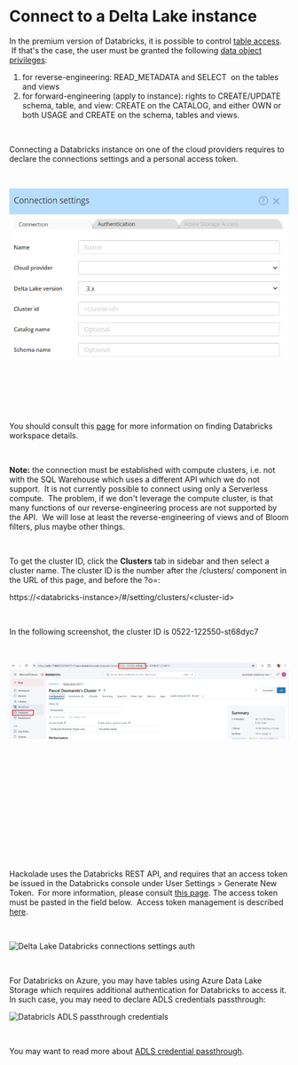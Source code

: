 # Connect to a Delta Lake instance

In the premium version of Databricks, it is possible to control [table access](<https://docs.databricks.com/security/access-control/table-acls/index.html#table-access-control> "target=\"\_blank\"").  If that's the case, the user must be granted the following [data object privileges](<https://docs.databricks.com/security/access-control/table-acls/object-privileges.html#data-object-privileges> "target=\"\_blank\""):

1. for reverse-engineering: READ\_METADATA and SELECT  on the tables and views
1. for forward-engineering (apply to instance): rights to CREATE/UPDATE schema, table, and view: CREATE on the CATALOG, and either OWN or both USAGE and CREATE on the schema, tables and views.

&nbsp;

Connecting a Databricks instance on one of the cloud providers requires to declare the connections settings and a personal access token.

&nbsp;

![Image](<lib/Delta Lake connection settings.png>)

&nbsp;

&nbsp;

&nbsp;

You should consult this [page](<https://docs.databricks.com/workspace/workspace-details.html> "target=\"\_blank\"") for more information on finding Databricks workspace details.

&nbsp;

**Note:** the connection must be established with compute clusters, i.e. not with the SQL Warehouse which uses a different API which we do not support.&nbsp; It is not currently possible to connect using only a Serverless compute.&nbsp; The problem, if we don't leverage the compute cluster, is that many functions of our reverse-engineering process are not supported by the API.  We will lose at least the reverse-engineering of views and of Bloom filters, plus maybe other things. &nbsp;

&nbsp;

To get the cluster ID, click the **Clusters** tab in sidebar and then select a cluster name. The cluster ID is the number after the /clusters/ component in the URL of this page, and before the ?o=:

https://\<databricks-instance\>/#/setting/clusters/\<cluster-id\>

&nbsp;

In the following screenshot, the cluster ID is 0522-122550-st68dyc7

&nbsp;

![Delta Lake connection settings input](<lib/Delta Lake connection settings input.png>)

&nbsp;

&nbsp;

&nbsp;

&nbsp;

&nbsp;

&nbsp;

&nbsp;

Hackolade uses the Databricks REST API, and requires that an access token be issued in the Databricks console under User Settings \> Generate New Token.&nbsp; For more information, please consult [this page](<https://docs.databricks.com/sql/user/security/personal-access-tokens.html> "target=\"\_blank\""). The access token must be pasted in the field below.&nbsp; Access token management is described [here](<https://docs.databricks.com/administration-guide/access-control/tokens.html> "target=\"\_blank\"").

&nbsp;

![Delta Lake Databricks connections settings auth](<lib/Delta Lake connections settings auth.png>)

&nbsp;

For Databricks on Azure, you may have tables using Azure Data Lake Storage which requires additional authentication for Databricks to access it.&nbsp; In such case, you may need to declare ADLS credentials passthrough:

![Databricls ADLS passthrough credentials](<lib/Databricls ADLS passthrough credentials.png>)

&nbsp;

You may want to read more about [ADLS credential passthrough](<https://learn.microsoft.com/en-us/azure/databricks/security/credential-passthrough/adls-passthrough> "target=\"\_blank\"").

&nbsp;

